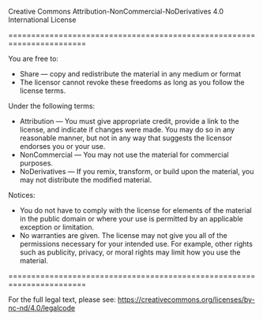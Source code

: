 Creative Commons Attribution-NonCommercial-NoDerivatives 4.0 International License

=======================================================================

You are free to:
  - Share — copy and redistribute the material in any medium or format
  - The licensor cannot revoke these freedoms as long as you follow the license terms.

Under the following terms:
  - Attribution — You must give appropriate credit, provide a link to the license, and indicate if changes were made. You may do so in any reasonable manner, but not in any way that suggests the licensor endorses you or your use.
  - NonCommercial — You may not use the material for commercial purposes.
  - NoDerivatives — If you remix, transform, or build upon the material, you may not distribute the modified material.

Notices:
  - You do not have to comply with the license for elements of the material in the public domain or where your use is permitted by an applicable exception or limitation.
  - No warranties are given. The license may not give you all of the permissions necessary for your intended use. For example, other rights such as publicity, privacy, or moral rights may limit how you use the material.

=======================================================================

For the full legal text, please see: https://creativecommons.org/licenses/by-nc-nd/4.0/legalcode
